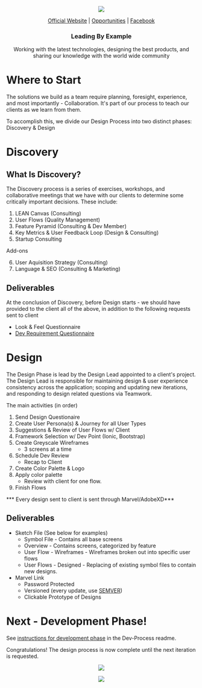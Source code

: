 <p align="center">
  <img src="https://github.com/openforge/main-website/blob/master/src/assets/logo-openforge.png?raw=true"/>
</p>
<p align="center">
  <a href="http://wwwopenforgeio/">Official Website</a> |
  <a href="http://wwwopenforgeio/opportunities">Opportunities</a> |
  <a href="https://wwwfacebookcom/OpenForgeUS/">Facebook</a>
</p>

<h3 align="center">
  Leading By Example
</h3>

<p align="center">
  Working with the latest technologies, designing the best products, and sharing our knowledge with the world wide community
</p>

# Where to Start

The solutions we build as a team require planning, foresight, experience, and most importantly - Collaboration.   It's part of our process to teach our clients as we learn from them.  

To accomplish this, we divide our Design Process into two distinct phases:   Discovery & Design

# Discovery

## What Is Discovery?

The Discovery process is a series of exercises, workshops, and collaborative meetings that we have with our clients to determine some critically important decisions.  These include:

1. LEAN Canvas (Consulting)
2. User Flows (Quality Management)
3. Feature Pyramid (Consulting & Dev Member)
4. Key Metrics & User Feedback Loop (Design & Consulting)
5. Startup Consulting

Add-ons

6. User Aquisition Strategy (Consulting)
7. Language & SEO (Consulting & Marketing)

## Deliverables

At the conclusion of Discovery, before Design starts - we should have provided to the client all of the above, in addition to the following requests sent to client

* Look & Feel Questionnaire
* [Dev Requirement Questionnaire](https://github.com/openforge/Standards/blob/master/dev-process/questionnaire/dev-questionnaire.md)

# Design 

The Design Phase is lead by the Design Lead appointed to a client's project.   The Design Lead is responsible for maintaining design & user experience consistency across the application;  scoping and updating new iterations, and responding to design related questions via Teamwork.

The main activities (in order)

1. Send Design Questionaire
2. Create User Persona(s) & Journey for all User Types
3. Suggestions & Review of User Flows w/ Client 
4. Framework Selection w/ Dev Point (Ionic, Bootstrap)
5. Create Greyscale Wireframes 
    * 3 screens at a time
6. Schedule Dev Review 
    * Recap to Client
7. Create Color Palette & Logo
8. Apply color palette
    * Review with client for one flow.
9. Finish Flows

*** Every design sent to client is sent through Marvel/AdobeXD***


## Deliverables

* Sketch File (See below for examples)
    * Symbol File - Contains all base screens 
    * Overview - Contains screens, categorized by feature
    * User Flow - Wireframes - Wireframes broken out into specific user flows
    * User Flows - Designed - Replacing of existing symbol files to contain new designs.
* Marvel Link
    * Password Protected
    * Versioned (every update, use [SEMVER](https://semver.org/))
    * Clickable Prototype of Designs


# Next - Development Phase!

See [instructions for development phase](https://github.com/openforge/Standards/tree/master/dev-process) in the Dev-Process readme.

Congratulations!  The design process is now complete until the next iteration is requested. 

<p align="center">
  <img src="https://github.com/openforge/Standards/blob/master/design-process/assets/wireframe-overview.png?raw=true"/>
</p>

<p align="center">
  <img src="https://github.com/openforge/Standards/blob/master/design-process/assets/designed-wireframes.png?raw=true"/>
</p>